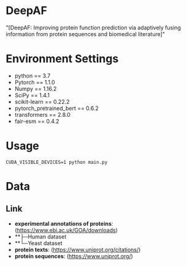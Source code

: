 # DeepAF
"[DeepAF: Improving protein function prediction via adaptively fusing information from protein sequences and biomedical literature]"

# Environment Settings 
* python == 3.7   
* Pytorch == 1.1.0  
* Numpy == 1.16.2  
* SciPy == 1.4.1    
* scikit-learn == 0.22.2 
* pytorch_pretrained_bert == 0.6.2 
* transformers == 2.8.0 
* fair-esm == 0.4.2 

# Usage 
````
CUDA_VISIBLE_DEVICES=1 python main.py 
````

# Data
## Link
* **experimental annotations of proteins**: (https://www.ebi.ac.uk/GOA/downloads)  
* **├─Human dataset
* **└─Yeast dataset  
* **protein texts**: (https://www.uniprot.org/citations/) 
* **protein sequences**: (https://www.uniprot.org/) 
 

